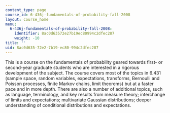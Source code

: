 ```yaml
---
content_type: page
course_id: 6-436j-fundamentals-of-probability-fall-2008
layout: course_home
menu:
  6-436j-fundamentals-of-probability-fall-2008:
    identifier: 8ac0d63572e27b19ec80994c2dfec287
    weight: -10
title: ''
uid: 8ac0d635-72e2-7b19-ec80-994c2dfec287
---
```

This is a course on the fundamentals of probability geared towards first- or second-year graduate students who are interested in a rigorous development of the subject. The course covers most of the topics in 6.431 (sample space, random variables, expectations, transforms, Bernoulli and Poisson processes, finite Markov chains, limit theorems) but at a faster pace and in more depth. There are also a number of additional topics, such as language, terminology, and key results from measure theory; interchange of limits and expectations; multivariate Gaussian distributions; deeper understanding of conditional distributions and expectations.
